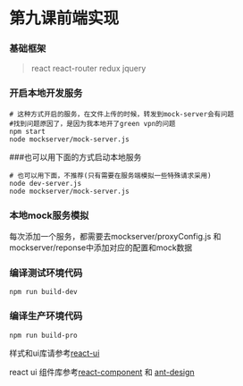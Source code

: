 # 第九课前端实现
### 基础框架
> react 
react-router 
redux 
jquery

### 开启本地开发服务
```shell
# 这种方式开启的服务，在文件上传的时候，转发到mock-server会有问题
#找到问题原因了，是因为我本地开了green vpn的问题
npm start
node mockserver/mock-server.js
```

###也可以用下面的方式启动本地服务
```shell
# 也可以用下面，不推荐(只有需要在服务端模拟一些特殊请求采用)
node dev-server.js
node mockserver/mock-server.js
```

### 本地mock服务模拟
每次添加一个服务，都需要去mockserver/proxyConfig.js 和 mockserver/reponse中添加对应的配置和mock数据

### 编译测试环境代码
```shell
npm run build-dev
```

### 编译生产环境代码
```shell
npm run build-pro
```

样式和ui库请参考[react-ui](http://lobos.github.io/react-ui/0.6/#/home, "react-ui")

react ui 组件库参考[react-component](https://github.com/react-component, "react-component") 和 [ant-design](https://ant.design/docs/react/introduce, "ant-design")
